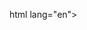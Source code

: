 <!DOCTYPE html>
html lang="en">
    <head>
      <script
src="https://cdnjs.cloudflare.com/ajax/libs/p5.js/1.8.0/p5.
js"></script>
    <script
src="https://cdnjs.cloudflare.com/ajax/libs/p5.js/1.8.0/add
ons/p5.sound.min.js"></script>
    <link real="stylesheet" type="text/css"
href="style.css">
    <meta charset="utf-8" />

 </head>
 <body>
   <main>
   </main>
   <script src="skatch.is"></script>
